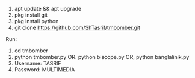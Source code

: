 1. apt update && apt upgrade
2. pkg install git
3. pkg install python
4. git clone https://github.com/ShTasrif/tmbomber.git

Run:
1. cd tmbomber
2. python tmbomber.py OR. python biscope.py  OR,
 python banglalinlk.py
3. Username: TASRIF
4. Password: MULTIMEDIA
